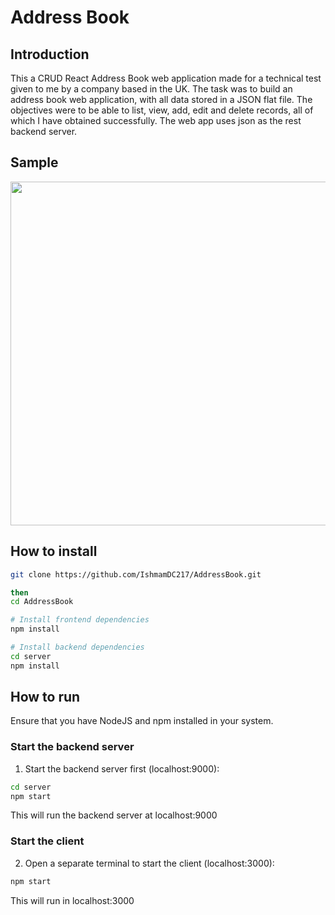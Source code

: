 # Address Book

## Introduction
This a CRUD React Address Book web application made for a technical test given to me by a company based in the UK. The task was to build an address book web application, with all data stored in a JSON flat file. The objectives were to be able to list, view, add, edit and delete records, all of which I have obtained successfully. The web app uses json as the rest backend server.

## Sample
<picture> <img align="centre" src="https://imgur.com/a/BtkrCJb" width = 550px></picture>

##  How to install

```bash
git clone https://github.com/IshmamDC217/AddressBook.git

then
cd AddressBook

# Install frontend dependencies
npm install

# Install backend dependencies
cd server
npm install
```

## How to run
Ensure that you have NodeJS and npm installed in your system.

### Start the backend server
1. Start the backend server first (localhost:9000):

```bash
cd server
npm start
```
This will run the backend server at localhost:9000

### Start the client
2. Open a separate terminal to start the client (localhost:3000):

```bash
npm start
```
This will run in localhost:3000
